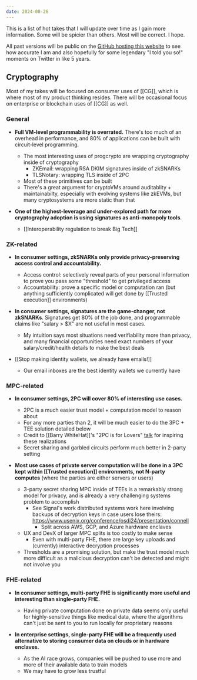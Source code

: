 ```yaml
---
date: 2024-08-26
---
```

This is a list of hot takes that I will update over time as I gain more information. Some will be spicier than others. Most will be correct. I hope.

All past versions will be public on the [GitHub hosting this website](https://github.com/RiverRuby/wiki) to see how accurate I am and also hopefully for some legendary "I told you so!" moments on Twitter in like 5 years.

## Cryptography
Most of my takes will be focused on consumer uses of [[CG]], which is where most of my product thinking resides. There will be occasional focus on enterprise or blockchain uses of [[CG]] as well.

### General
- **Full VM-level programmability is overrated.**  There's too much of an overhead in performance, and 80% of applications can be built with circuit-level programming.
	- The most interesting uses of progcrypto are wrapping cryptography inside of cryptography
		- ZKEmail: wrapping RSA DKIM signatures inside of zkSNARKs
		- TLSNotary: wrapping TLS inside of 2PC
	- Most of these primitives can be built 
	- There's a great argument for cryptoVMs around auditablity + maintainabilty, especially with evolving systems like zkEVMs, but many cryptosystems are more static than that

- **One of the highest-leverage and under-explored path for more cryptography adoption is using signatures as anti-monopoly tools**.
	- [[Interoperability regulation to break Big Tech]]

### ZK-related

- **In consumer settings, zkSNARKs only provide privacy-preserving access control and accountability.**
	- Access control: selectively reveal parts of your personal information to prove you pass some "threshold" to get privileged access
	- Accountability: prove a specific model or computation ran (but anything sufficiently complicated will get done by [[Trusted execution]] environments)

- **In consumer settings, signatures are the game-changer, not zkSNARKs**. Signatures get 80% of the job done, and programmable claims like "salary > $X" are not useful in most cases.
	- My intuition says most situations need verifiability more than privacy, and many financial opportunities need exact numbers of your salary/credit/health details to make the best deals

- [[Stop making identity wallets, we already have emails!]]
	- Our email inboxes are the best identity wallets we currently have

### MPC-related

- **In consumer settings, 2PC will cover 80% of interesting use cases.** 
	- 2PC is a much easier trust model + computation model to reason about
	- For any more parties than 2, it will be much easier to do the 3PC + TEE solution detailed below
	- Credit to [[Barry WhiteHat]]'s "2PC is for Lovers" [talk](https://www.youtube.com/watch?v=PzcDqegGoKI) for inspiring these realizations
	- Secret sharing and garbled circuits perform much better in 2-party setting

- **Most use cases of private server computation will be done in a 3PC kept within [[Trusted execution]] environments, not N-party computes** (where the parties are either servers or users)
	- 3-party secret sharing MPC inside of TEEs is a remarkably strong model for privacy, and is already a very challenging systems problem to accomplish
		- See Signal's work distributed systems work here involving backups of decryption keys in case users lose theirs: https://www.usenix.org/conference/osdi24/presentation/connell
			- Split across AWS, GCP, and Azure hardware enclaves
	- UX and DevX of larger MPC splits is too costly to make sense
		- Even with multi-party FHE, there are large key uploads and (currently) interactive decryption processes
	- Thresholds are a promising solution, but make the trust model much more difficult as a malicious decryption can't be detected and might not involve you

### FHE-related

- **In consumer settings, multi-party FHE is significantly more useful and interesting than single-party FHE.** 
	- Having private computation done on private data seems only useful for highly-sensitive things like medical data, where the algorithms can't just be sent to you to run locally for proprietary reasons

- **In enterprise settings, single-party FHE will be a frequently used alternative to storing consumer data on clouds or in hardware enclaves.**
	- As the AI race grows, companies will be pushed to use more and more of their available data to train models
	- We may have to grow less trustful 